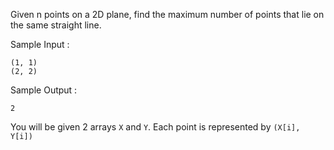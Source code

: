 <div class="markdown-content" id="problem-content">
<p>Given n points on a 2D plane, find the maximum number of points that lie on the same straight line.</p>
<p>Sample Input :</p>
<div class="highlighter-rouge"><pre class="highlight"><code>(1, 1)
(2, 2)
</code></pre>
</div>
<p>Sample Output :</p>
<div class="highlighter-rouge"><pre class="highlight"><code>2
</code></pre>
</div>
<p>You will be given 2 arrays <code class="highlighter-rouge">X</code> and <code class="highlighter-rouge">Y</code>. Each point is represented by <code class="highlighter-rouge">(X[i], Y[i])</code></p>

</div>